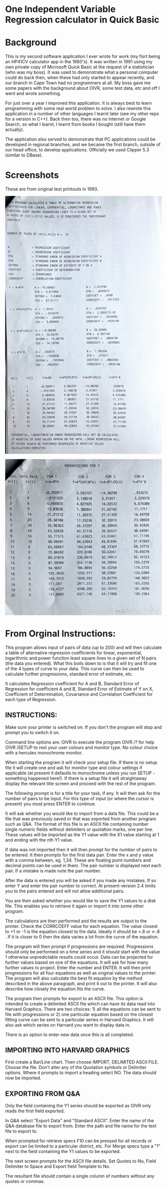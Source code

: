 # One Independent Variable Regression calculator in Quick Basic
# 
# Background
This is my second software application I ever wrote for work (my fisrt being an HP41CV calculator app in the 1980's). It was written in 1991 using my own private copy of Microsoft Quick Basic at the request of a statistician (who was my boss). It was used to demonstrate what a personal computer could do back then, when these had only started to appear recently, and our branch in Cape Town had no programmers at all. My boss gave me some papers with the background about OIVR, some test data, etc and off I went and wrote something.

For just over a year I improved this application. It is always best to learn programming with some real world problem to solve. I also rewrote this application in a number of other languages I learnt later (see my other repo for a version in C++). Back then too, there was no Internet or Google Search, so what I learnt, I learnt from books I bought (still have them actually).

The application also served to demonstrate that PC applications could be developed in regional branches, and we became the first branch, outside of our head office, to develop applications. Officially we used Clipper 5.3 (similar to DBase).

# Screenshots
These are from original test printouts in 1993.

![Main print out](assets/IMG_1974.jpg)

![Progressions for Y](assets/IMG_1975.jpg)

# From Orginal Instructions:
This program allows input of pairs of data (up to 200) and will then calculate a table of alternative regression coefficients for linear, exponential, logarithmic and power function least square lines to a given set of N pairs (the data you entered).  What this boils down to is that it will try and fit one of the 4 types of curve to your data.  This curve can then be used to calculate further progressions, standard error of estimate, etc.

It calculates Regression coefficient for A and B, Standard Error of Regression for coefficient A and B, Standard Error of Estimate of Y on X, Coefficient of Determination, Covariance and Correlation Coefficient for each type of Regression.

## INSTRUCTIONS:
Make sure your printer is switched on.  If you don't the program will stop and prompt you to switch it on.

Command line options are:
OIVR to execute the program
OIVR /? for help
OIVR /SETUP to rest your user colours and monitor type. No colour 	choice with a hercules monochrome monitor.

When starting the program it will check your setup file.  If there is no setup file it will create one and ask for monitor type and colour settings if applicable (at present it defaults to monochrome unless you run SETUP - something happened here!).  If there is a setup file it will straightaway display the relevant title screen and proceed with the rest of the program.

The following prompt is for a title for your task, if any.  It will then ask for the number of pairs to be input.  For this type of input (or where the cursor is present) you must press ENTER to continue.

It will ask whether you would like to import from a data file.  This could be a file that was previously saved or that was exported from another program such as Q&A.  The format of this file is an ASCII file containing number single numeric fields without delimiters or quotation marks, one per line.  These values will be imported as the Y1 value with the X1 value starting at 1 and ending with the nth Y1 value.

If data was not imported then it will then prompt for the number of pairs to be entered.  It then prompts for the first data pair.  Enter the x and y value with a comma between, eg. 1,34.  These are floating point numbers and decimal points can be used in them.  The pair number is displayed next each pair.  If a mistake is made note the pair number.

After the data is entered you will be asked if you made any mistakes.  If so enter Y and enter the pair number to correct.  At present version 2.4 limits you to the pairs entered and will not allow additional pairs.

You are then asked whether you would like to save the Y1 values to a disk file.  This enables you to retrieve it again or import it into some other program.

The calculations are then performed and the results are output to the printer.  Check the CORRCOEFF value for each equation.  The value closest to +1 or -1 is the equation closest to the data.  Ideally it should be >.8 or <-.8 .  If it is closer to 0 then the data varies a lot from the curve of the equation.

The program will then prompt if progressions are required.  Progressions should only be performed on a time series and it should start with the value 1 otherwise unpredictable results could occur.  Data can be projected for further values based on one of the equations.  It will ask for how many further values to project.  Enter the number and ENTER.  It will then print progressions for all four equations as well as original values to the printer.  The program will also calculate the best fit equation by the method described in the above paragraph, and print it out to the printer.  It will also describe how closely the equation fits the curve.

The program then prompts for export to an ASCII file.  This option is intended to create a delimited ASCII file which can have its data read into Harvard Graphics.  There are two choices:  1) all the equations can be sent to file with progressions or 2) one particular equation based on the closest fitting curve can be sent to a particular series in Harvard Graphics.  It will also ask which series on Harvard you want to display data in.

There is an option to enter new data once this is all completed.

## IMPORTING INTO HARVARD GRAPHICS
First create a Bar/Line chart.  Then choose IMPORT, DELIMITED ASCII FILE.  Choose the file.  Don't alter any of the Quotation symbols or Delimiter options.  Where it prompts to import a heading select NO.  The data should now be imported.

## EXPORTING FROM Q&A
Only the field containing the Y1 series should be exported as OIVR only reads the first field exported.

In Q&A select "Export Data" and "Standard ASCII".  Enter the name of the Q&A database file to export from.  Enter the path and file name for the text file to export to.

When prompted for retrieve specs F10 can be pressed for all records or export can be limited to a particular district, etc.  For Merge specs type a "1" next to the field containing the Y1 values to be exported.

The next screen prompts for the ASCII file details.  Set Quotes to No, Field Delimiter to Space and Export field Template to No.

The resultant file should contain a single column of numbers without any quotes or commas.
